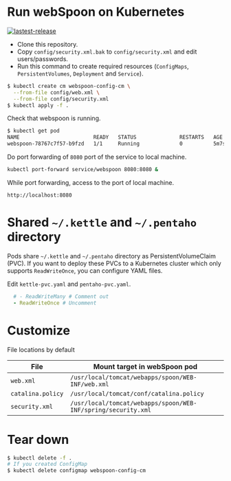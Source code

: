 # Run webSpoon on Kubernetes
[![lastest-release](https://badgen.net/badge/Fork/webspoon-docker/red?icon=git)][fork]

- Clone this repository.
- Copy `config/security.xml.bak` to `config/security.xml` and edit users/passwords.
- Run this command to create required resources (`ConfigMaps`, `PersistentVolumes`, `Deployment` and `Service`).

```sh
$ kubectl create cm webspoon-config-cm \
  --from-file config/web.xml \
  --from-file config/security.xml
$ kubectl apply -f .
```

Check that webspoon is running.

```sh
$ kubectl get pod
NAME                        READY   STATUS              RESTARTS   AGE
webspoon-78767c7f57-b9fzd   1/1     Running             0          5m7s
```

Do port forwarding of `8080` port of the service to local machine.

```sh
kubectl port-forward service/webspoon 8080:8080 &
```

While port forwarding, access to the port of local machine.

```
http://localhost:8080
```

# Shared `~/.kettle` and `~/.pentaho` directory

Pods share `~/.kettle` and `~/.pentaho` directory as PersistentVolumeClaim (PVC).
If you want to deploy these PVCs to a Kubernetes cluster which only supports `ReadWriteOnce`, you can configure YAML files.

Edit `kettle-pvc.yaml` and `pentaho-pvc.yaml`.

```yaml
  # - ReadWriteMany # Comment out
  - ReadWriteOnce # Uncomment
```

# Customize

File locations by default

| File | Mount target in webSpoon pod |
|-|-|
| `web.xml` | `/usr/local/tomcat/webapps/spoon/WEB-INF/web.xml` |
| `catalina.policy` | `/usr/local/tomcat/conf/catalina.policy` |
| `security.xml` | `/usr/local/tomcat/webapps/spoon/WEB-INF/spring/security.xml`|

# Tear down

```sh
$ kubectl delete -f .
# If you created ConfigMap
$ kubectl delete configmap webspoon-config-cm
```

[fork]:https://github.com/HiromuHota/webspoon-docker/tree/master/k8s
